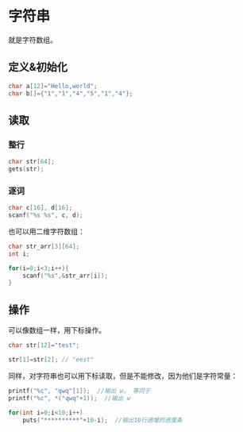 # 字符串

就是字符数组。

## 定义&初始化

```c
char a[12]="Hello,world";
char b[]={"1","1","4","5","1","4"};
```

## 读取

### 整行

```c
char str[64];
gets(str);
```

### 逐词

```c
char c[16], d[16];
scanf("%s %s", c, d);
```

也可以用二维字符数组：

```c
char str_arr[3][64];
int i;

for(i=0;i<3;i++){
	scanf("%s",&str_arr[i]);
}
```

## 操作

可以像数组一样，用下标操作。

```c
char str[12]="test";

str[1]=str[2]; // "eest"
```

同样，对字符串也可以用下标读取，但是不能修改，因为他们是字符常量：

```c
printf("%c", "qwq"[1]);  //输出 w， 等同于
printf("%c", *("qwq"+1));  //输出 w
```

```c
for(int i=0;i<10;i++)
	puts("**********"+10-i);  //输出10行递增的进度条
```


